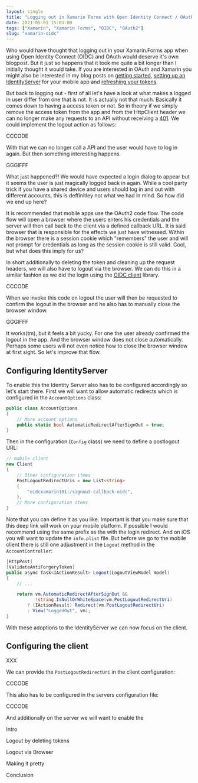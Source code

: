 ```yaml
---
layout: single
title: "Logging out in Xamarin Forms with Open Identity Connect / OAuth2"
date: 2021-05-01 15:03:00
tags: ["Xamarin", "Xamarin Forms", "OIDC", "OAuth2"]
slug: "xamarin-oidc"
---
```


Who would have thought that logging out in your Xamarin.Forms app when using Open Identity Connect (OIDC) and OAuth would deserve it's own blogpost. But it just so happens that it took me quite a bit longer than I initially thought it would take. If you are interested in OAuth and Xamarin you might also be interested in my blog posts on [getting started](https://mallibone.com/post/xamarin-oidc), [setting up an IdentityServer](https://mallibone.com/post/xamarin-identity-server) for your mobile app and [refreshing your tokens](https://mallibone.com/post/xamarin-oidc-refresh ). 

But back to logging out - first of all let's have a look at what makes a logged in user differ from one that is not. It is actually not that much. Basically it comes down to having a access token or not. So in theory if we simply remove the access token from the app and from the HttpClient header we can no longer make any requests to an API without receiving a [401](https://en.wikipedia.org/wiki/List_of_HTTP_status_codes#4xx_client_errors). We could implement the logout action as follows:

CCCODE

With that we can no longer call a API and the user would have to log in again. But then something interesting happens.

GGGIFFF

What just happened?! We would have expected a login dialog to appear but it seems the user is just magically logged back in again. While a cool party trick if you have a shared device and users should log in and out with different accounts, this is deffinitley not what we had in mind. So how did we end up here?

It is recommended that mobile apps use the OAuth2 code flow. The code flow will open a browser where the users enters his credentials and the server will then call back to the client via a defined callback URL. It is said browser that is responsible for the effects we just have witnessed. Within the browser there is a session cookie which "remembers" the user and will not prompt for credentials as long as the session cookie is still valid. Cool, but what does this imply for us?

In short additionally to deleting the token and cleaning up the request headers, we will also have to logout via the browser. We can do this in a similar fashion as we did the login using the [OIDC client](https://www.nuget.org/packages/IdentityModel.OidcClient/) library.

CCCODE

When we invoke this code on logout the user will then be requested to confirm the logout in the browser and he also has to manually close the browser window.

GGGIFFF

It works(tm), but it feels a bit yucky. For one the user already confirmed the logout in the app. And the browser window does not close automatically. Perhaps some users will not even notice how to close the browser window at first sight. So let's improve that flow.

## Configuring IdentityServer

To enable this the Identity Server also has to be configured accordingly so let's start there. First we will want to allow automatic redirects which is configured in the `AccountOptions` class:

```c#
public class AccountOptions
{
    // More account options
    public static bool AutomaticRedirectAfterSignOut = true;
}
```

Then in the configuration (`Config` class) we need to define a postlogout URL:

```c#
// mobile client
new Client
{
    // Other configuration itmes
    PostLogoutRedirectUris = new List<string>
    {
        "oidcxamarin101:/signout-callback-oidc",
    },
    // More configuration items
}
```

Note that you can define it as you like. Important is that you make sure that this deep link will work on your mobile platform. If possible I would recommend using the same prefix as the with the login redirect. And on iOS you will want to update the  `info.plist` file. But before we go to the mobile client there is still one adjustment in the `Logout` method in the `AccountController`:

```c#
[HttpPost]
[ValidateAntiForgeryToken]
public async Task<IActionResult> Logout(LogoutViewModel model)
{
    // ...

    return vm.AutomaticRedirectAfterSignOut &&
           !string.IsNullOrWhiteSpace(vm.PostLogoutRedirectUri)
        ? (IActionResult) Redirect(vm.PostLogoutRedirectUri)
        : View("LoggedOut", vm);
}

```

With these adoptions to the IdentityServer we can now focus on the client.

## Configuring the client

XXX

We can provide the `PostLogoutRedirectUri` in the client configuration:

CCCODE

This also has to be configured in the servers configuration file:

CCCODE

And additionally on the server we will want to enable the





Intro

Logout by deleting tokens

Logout via Browser

Making it pretty

Conclusion
